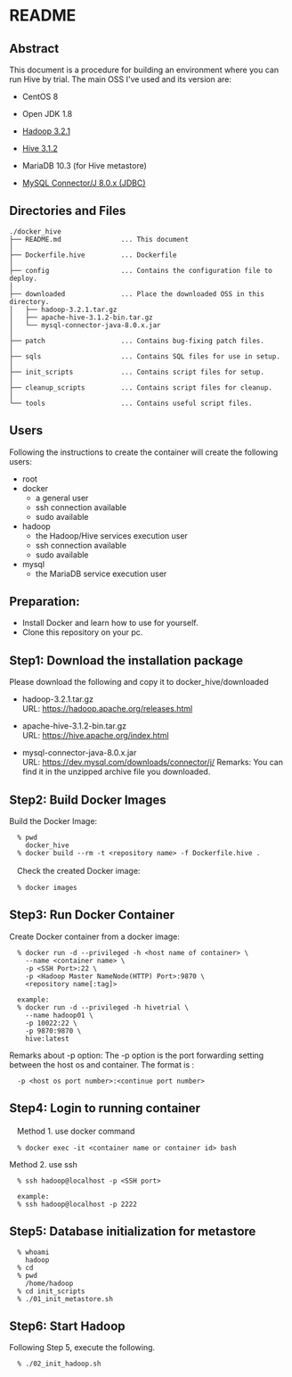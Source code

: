 README
==
## Abstract
This document is a procedure for building an environment where you can run Hive by trial. The main OSS I've used and its version are:
 * CentOS 8
 * Open JDK 1.8
 * [Hadoop 3.2.1][1]
 * [Hive 3.1.2][2]
 * MariaDB 10.3  (for Hive metastore)
 * [MySQL Connector/J 8.0.x (JDBC)][3]

   [1]:https://hadoop.apache.org/releases.html
   [2]:https://hive.apache.org/index.html
   [3]:https://dev.mysql.com/downloads/connector/j/

## Directories and Files

```
./docker_hive
├── README.md               ... This document
│
├── Dockerfile.hive         ... Dockerfile
│
├── config                  ... Contains the configuration file to deploy.
│
├── downloaded              ... Place the downloaded OSS in this directory.
│   ├── hadoop-3.2.1.tar.gz
│   ├── apache-hive-3.1.2-bin.tar.gz
│   └── mysql-connector-java-8.0.x.jar
│
├── patch                   ... Contains bug-fixing patch files.
│
├── sqls                    ... Contains SQL files for use in setup.
│
├── init_scripts            ... Contains script files for setup.
│
├── cleanup_scripts         ... Contains script files for cleanup.
│   
└── tools                   ... Contains useful script files.
```

## Users
Following the instructions to create the container will create the following users:
* root
* docker  
   - a general user
   - ssh connection available
   - sudo available
* hadoop  
   - the Hadoop/Hive services execution user
   - ssh connection available
   - sudo available
* mysql  
   - the MariaDB service execution user

## Preparation:

* Install Docker and learn how to use for yourself.
* Clone this repository on your pc.

## Step1: Download the installation package
Please download the following and copy it to docker_hive/downloaded

* hadoop-3.2.1.tar.gz  
  URL: https://hadoop.apache.org/releases.html

* apache-hive-3.1.2-bin.tar.gz  
  URL: https://hive.apache.org/index.html

* mysql-connector-java-8.0.x.jar  
  URL: https://dev.mysql.com/downloads/connector/j/
  Remarks: You can find it in the unzipped archive file you downloaded.

## Step2: Build Docker Images

  Build the Docker Image:
```
  % pwd
    docker_hive
  % docker build --rm -t <repository name> -f Dockerfile.hive .
```

　Check the created Docker image:
```
  % docker images
```

## Step3: Run Docker Container

  Create Docker container from a docker image:
```
  % docker run -d --privileged -h <host name of container> \
    --name <container name> \
    -p <SSH Port>:22 \
    -p <Hadoop Master NameNode(HTTP) Port>:9870 \
    <repository name[:tag]>

  example:
  % docker run -d --privileged -h hivetrial \
    --name hadoop01 \
    -p 10022:22 \
    -p 9870:9870 \
    hive:latest
```
  Remarks about -p option:
  The -p option is the port forwarding setting between the host os and container.
  The format is :
```
  -p <host os port number>:<continue port number>
```

## Step4: Login to running container
　Method 1. use docker command
```
  % docker exec -it <container name or container id> bash
```

  Method 2. use ssh
```
  % ssh hadoop@localhost -p <SSH port>

  example:
  % ssh hadoop@localhost -p 2222
```

## Step5: Database initialization for metastore
```
  % whoami
    hadoop
  % cd
  % pwd
    /home/hadoop
  % cd init_scripts
  % ./01_init_metastore.sh
```

## Step6: Start Hadoop
Following Step 5, execute the following.
```
  % ./02_init_hadoop.sh
```
